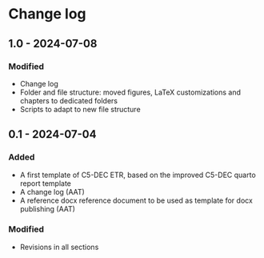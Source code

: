 # Change log

## 1.0 - 2024-07-08

### Modified

- Change log
- Folder and file structure: moved figures, LaTeX customizations and chapters to dedicated folders
- Scripts to adapt to new file structure

## 0.1 - 2024-07-04

### Added

- A first template of C5-DEC ETR, based on the improved C5-DEC quarto report template
- A change log (AAT)
- A reference docx reference document to be used as template for docx publishing (AAT)

### Modified

- Revisions in all sections